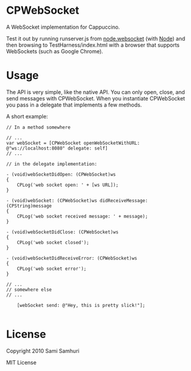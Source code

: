 CPWebSocket
===========

A WebSocket implementation for Cappuccino.

Test it out by running runserver.js from
[node.websocket](http://github.com/shazow/node.websocket.js) (with
[Node](http://github.com/ry/node)) and then browsing to
TestHarness/index.html with a browser that supports WebSockets (such
as Google Chrome).


Usage
=====

The API is very simple, like the native API. You can only open, close,
and send messages with CPWebSocket.  When you instantiate CPWebSocket
you pass in a delegate that implements a few methods.

A short example:

<pre><code>// In a method somewhere

// ...
var webSocket = [CPWebSocket openWebSocketWithURL: @"ws://localhost:8080" delegate: self]
// ...

// in the delegate implementation:

- (void)webSocketDidOpen: (CPWebSocket)ws
{
    CPLog('web socket open: ' + [ws URL]);
}

- (void)webSocket: (CPWebSocket)ws didReceiveMessage: (CPString)message
{
    CPLog('web socket received message: ' + message);
}

- (void)webSocketDidClose: (CPWebSocket)ws
{
    CPLog('web socket closed');
}

- (void)webSocketDidReceiveError: (CPWebSocket)ws
{
    CPLog('web socket error');
}

// ...
// somewhere else
// ...

    [webSocket send: @"Hey, this is pretty slick!"];

</code></pre>


License
=======

Copyright 2010 Sami Samhuri

MIT License
